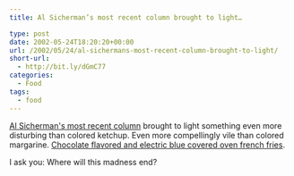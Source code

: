 ```yaml
---
title: Al Sicherman’s most recent column brought to light…

type: post
date: 2002-05-24T18:20:20+00:00
url: /2002/05/24/al-sichermans-most-recent-column-brought-to-light/
short-url:
  - http://bit.ly/dGmC77
categories:
  - Food
tags:
  - food
---
```

[Al Sicherman's most recent column](http://www.startribune.com/stories/404/2840662.html) brought to light something even more disturbing than colored ketchup. Even more compellingly vile than colored margarine. [Chocolate flavored and electric blue covered oven french fries](http://www.nick.com/ads/oreida).

I ask you: Where will this madness end?